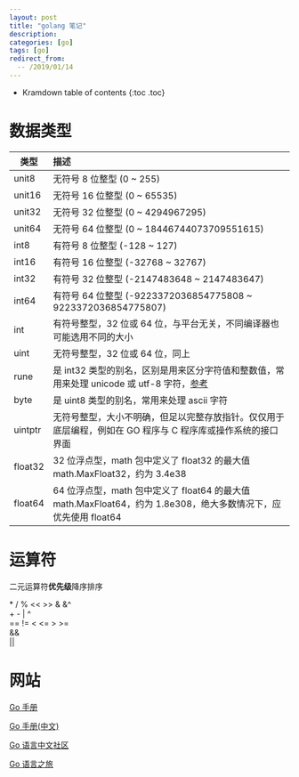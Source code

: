 ```yaml
---
layout: post
title: "golang 笔记"
description:
categories: [go]
tags: [go]
redirect_from:
  -- /2019/01/14
---
```


* Kramdown table of contents
{:toc .toc}


# 数据类型

| 类型 | 描述
|-|:-
| unit8 | 无符号 8 位整型 (0 ~ 255)
| unit16 | 无符号 16 位整型 (0 ~ 65535)
| unit32 | 无符号 32 位整型 (0 ~ 4294967295)
| unit64 | 无符号 64 位整型 (0 ~ 18446744073709551615)
| int8 | 有符号 8 位整型 (-128 ~ 127)
| int16 | 有符号 16 位整型 (-32768 ~ 32767)
| int32 | 有符号 32 位整型 (-2147483648 ~ 2147483647)
| int64 | 有符号 64 位整型 (-9223372036854775808 ~ 9223372036854775807)
| int | 有符号整型，32 位或 64 位，与平台无关，不同编译器也可能选用不同的大小
| uint | 无符号整型，32 位或 64 位，同上
| rune | 是 int32 类型的别名，区别是用来区分字符值和整数值，常用来处理 unicode 或 utf-8 字符，[参考](https://www.jianshu.com/p/4fbf529926ca)
| byte | 是 uint8 类型的别名，常用来处理 ascii 字符
| uintptr | 无符号整型，大小不明确，但足以完整存放指针。仅仅用于底层编程，例如在 GO 程序与 C 程序库或操作系统的接口界面
| float32 | 32 位浮点型，math 包中定义了 float32 的最大值 math.MaxFloat32，约为 3.4e38
| float64 | 64 位浮点型，math 包中定义了 float64 的最大值 math.MaxFloat64，约为 1.8e308，绝大多数情况下，应优先使用 float64


# 运算符

二元运算符**优先级**降序排序

\*   /   %   <<  >>  &  &^  
\+   -   \|   ^   
==  !=  <   <=  >   >=  
&&  
\||


# 网站

[Go 手册](https://golang.google.cn/)

[Go 手册(中文)](https://go-zh.org/)

[Go 语言中文社区](https://github.com/Go-zh)

[Go 语言之旅](https://tour.go-zh.org/list)